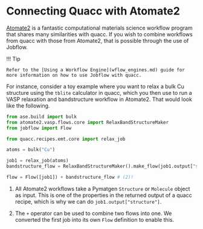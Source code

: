 # Connecting Quacc with Atomate2

[Atomate2](https://github.com/materialsproject/atomate2) is a fantastic computational materials science workflow program that shares many similarities with quacc. If you wish to combine workflows from quacc with those from Atomate2, that is possible through the use of Jobflow.

!!! Tip

    Refer to the [Using a Workflow Engine](wflow_engines.md) guide for more information on how to use Jobflow with quacc.

For instance, consider a toy example where you want to relax a bulk Cu structure using the `tblite` calculator in quacc, which you then use to run a VASP relaxation and bandstructure workflow in Atomate2. That would look like the following.

```python
from ase.build import bulk
from atomate2.vasp.flows.core import RelaxBandStructureMaker
from jobflow import Flow

from quacc.recipes.emt.core import relax_job

atoms = bulk("Cu")

job1 = relax_job(atoms)
bandstructure_flow = RelaxBandStructureMaker().make_flow(job1.output["structure"]) # (1)!

flow = Flow([job1]) + bandstructure_flow # (2)!
```

1. All Atomate2 workflows take a Pymatgen `Structure` or `Molecule` object as input. This is one of the properties in the returned output of a quacc recipe, which is why we can do `job1.output["structure"]`.

2. The `+` operator can be used to combine two flows into one. We converted the first job into its own `Flow` definition to enable this.
